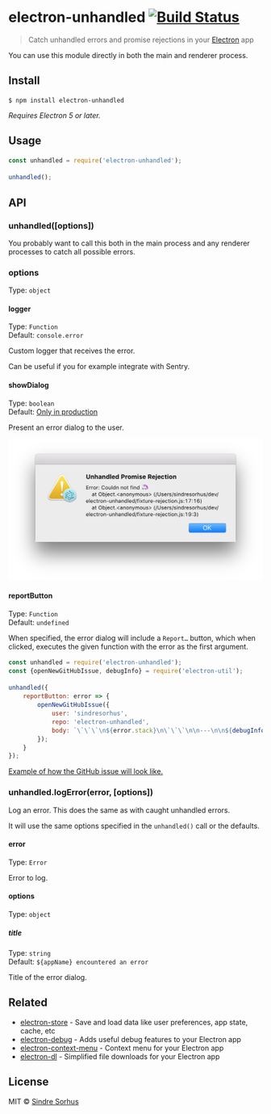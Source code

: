 # electron-unhandled [![Build Status](https://travis-ci.org/sindresorhus/electron-unhandled.svg?branch=master)](https://travis-ci.org/sindresorhus/electron-unhandled)

> Catch unhandled errors and promise rejections in your [Electron](https://electronjs.org) app

You can use this module directly in both the main and renderer process.


## Install

```
$ npm install electron-unhandled
```

*Requires Electron 5 or later.*


## Usage

```js
const unhandled = require('electron-unhandled');

unhandled();
```


## API

### unhandled([options])

You probably want to call this both in the main process and any renderer processes to catch all possible errors.

### options

Type: `object`

#### logger

Type: `Function`<br>
Default: `console.error`

Custom logger that receives the error.

Can be useful if you for example integrate with Sentry.

#### showDialog

Type: `boolean`<br>
Default: [Only in production](https://github.com/sindresorhus/electron-is-dev)

Present an error dialog to the user.

<img src="screenshot.png" width="532">

#### reportButton

Type: `Function`<br>
Default: `undefined`

When specified, the error dialog will include a `Report…` button, which when clicked, executes the given function with the error as the first argument.

```js
const unhandled = require('electron-unhandled');
const {openNewGitHubIssue, debugInfo} = require('electron-util');

unhandled({
	reportButton: error => {
		openNewGitHubIssue({
			user: 'sindresorhus',
			repo: 'electron-unhandled',
			body: `\`\`\`\n${error.stack}\n\`\`\`\n\n---\n\n${debugInfo()}`
		});
	}
});
```

[Example of how the GitHub issue will look like.](https://github.com/sindresorhus/electron-unhandled/issues/new?body=%60%60%60%0AError%3A+Test%0A++++at+%2FUsers%2Fsindresorhus%2Fdev%2Foss%2Felectron-unhandled%2Fexample.js%3A27%3A21%0A%60%60%60%0A%0A---%0A%0AExample+1.1.0%0AElectron+3.0.8%0Adarwin+18.2.0%0ALocale%3A+en-US)

### unhandled.logError(error, [options])

Log an error. This does the same as with caught unhandled errors.

It will use the same options specified in the `unhandled()` call or the defaults.

#### error

Type: `Error`

Error to log.

#### options

Type: `object`

##### title

Type: `string`<br>
Default: `${appName} encountered an error`

Title of the error dialog.


## Related

- [electron-store](https://github.com/sindresorhus/electron-store) - Save and load data like user preferences, app state, cache, etc
- [electron-debug](https://github.com/sindresorhus/electron-debug) - Adds useful debug features to your Electron app
- [electron-context-menu](https://github.com/sindresorhus/electron-context-menu) - Context menu for your Electron app
- [electron-dl](https://github.com/sindresorhus/electron-dl) - Simplified file downloads for your Electron app


## License

MIT © [Sindre Sorhus](https://sindresorhus.com)
